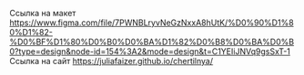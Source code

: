 Ссылка на макет
https://www.figma.com/file/7PWNBLryvNeGzNxxA8hUtK/%D0%90%D1%80%D1%82-%D0%BF%D1%80%D0%B0%D0%BA%D1%82%D0%B8%D0%BA%D0%B0?type=design&node-id=154%3A2&mode=design&t=C1YEIiJNVq9gsSxT-1
Ссылка на сайт
https://juliafaizer.github.io/chertilnya/
